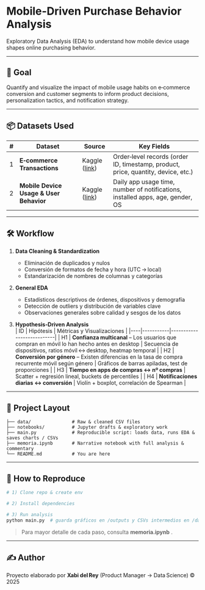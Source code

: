# Mobile-Driven Purchase Behavior Analysis

Exploratory Data Analysis (EDA) to understand how mobile device usage shapes online purchasing behavior.

---

## 🎯 Goal

Quantify and visualize the impact of mobile usage habits on e‑commerce conversion and customer segments to inform product decisions, personalization tactics, and notification strategy.

---

## 📦 Datasets Used

| # | Dataset | Source | Key Fields |
|---|---------|--------|-----------|
| 1 | **E‑commerce Transactions** | Kaggle ([link](https://www.kaggle.com/datasets/mervemenekse/ecommerce-dataset/data)) | Order‐level records (order ID, timestamp, product, price, quantity, device, etc.) |
| 2 | **Mobile Device Usage & User Behavior** | Kaggle ([link](https://www.kaggle.com/datasets/valakhorasani/mobile-device-usage-and-user-behavior-dataset)) | Daily app usage time, number of notifications, installed apps, age, gender, OS |

---

## 🛠️ Workflow

1. **Data Cleaning & Standardization**  
   * Eliminación de duplicados y nulos  
   * Conversión de formatos de fecha y hora (UTC → local)  
   * Estandarización de nombres de columnas y categorías

2. **General EDA**  
   * Estadísticos descriptivos de órdenes, dispositivos y demografía  
   * Detección de outliers y distribución de variables clave  
   * Observaciones generales sobre calidad y sesgos de los datos  

3. **Hypothesis‑Driven Analysis**  
   | ID | Hipótesis | Métricas y Visualizaciones |
   |----|-----------|---------------------------|
   | H1 | **Confianza multicanal** – Los usuarios que compran en móvil lo han hecho antes en desktop | Secuencia de dispositivos, ratios móvil ↔ desktop, heatmap temporal |
   | H2 | **Conversión por género** – Existen diferencias en la tasa de compra recurrente móvil según género | Gráficos de barras apiladas, test de proporciones |
   | H3 | **Tiempo en apps de compras ↔ nº compras** | Scatter + regresión lineal, buckets de percentiles |
   | H4 | **Notificaciones diarias ↔ conversión** | Violín + boxplot, correlación de Spearman |


---

## 📂 Project Layout

```
├── data/               # Raw & cleaned CSV files
├── notebooks/          # Jupyter drafts & exploratory work
├── main.py             # Reproducible script: loads data, runs EDA & saves charts / CSVs
├── memoria.ipynb       # Narrative notebook with full analysis & commentary
└── README.md           # You are here
```

---

## 🚀 How to Reproduce

```bash
# 1) Clone repo & create env

# 2) Install dependencies

# 3) Run analysis
python main.py  # guarda gráficos en /outputs y CSVs intermedios en /data
```

> Para mayor detalle de cada paso, consulta **memoria.ipynb** .

---

## ✍️ Author

Proyecto elaborado por **Xabi del Rey** (Product Manager → Data Science) © 2025
